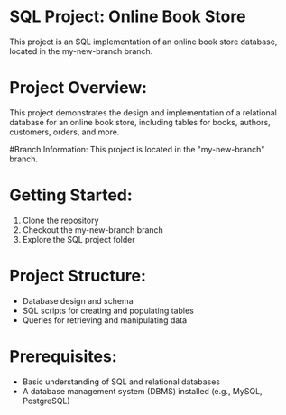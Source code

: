 # SQL Project: Online Book Store

This project is an SQL implementation of an online book store database, located in the my-new-branch branch.

# Project Overview:
This project demonstrates the design and implementation of a relational database for an online book store, including tables for books, authors, customers, orders, and more.

#Branch Information:
This project is located in the "my-new-branch" branch.

# Getting Started:
1. Clone the repository
2. Checkout the my-new-branch branch
3. Explore the SQL project folder

# Project Structure:
- Database design and schema
- SQL scripts for creating and populating tables
- Queries for retrieving and manipulating data

# Prerequisites:
- Basic understanding of SQL and relational databases
- A database management system (DBMS) installed (e.g., MySQL, PostgreSQL)
